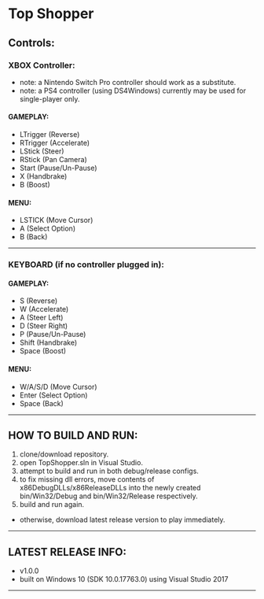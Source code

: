 # Top Shopper

## Controls:

### XBOX Controller:
- note: a Nintendo Switch Pro controller should work as a substitute.
- note: a PS4 controller (using DS4Windows) currently may be used for single-player only.

#### GAMEPLAY:
- LTrigger (Reverse)
- RTrigger (Accelerate)
- LStick (Steer)
- RStick (Pan Camera)
- Start (Pause/Un-Pause)
- X (Handbrake)
- B (Boost)

#### MENU:
- LSTICK (Move Cursor)
- A (Select Option)
- B (Back)

---

### KEYBOARD (if no controller plugged in):

#### GAMEPLAY:
- S (Reverse)
- W (Accelerate)
- A (Steer Left)
- D (Steer Right)
- P (Pause/Un-Pause)
- Shift (Handbrake)
- Space (Boost)

#### MENU:
- W/A/S/D (Move Cursor)
- Enter (Select Option)
- Space (Back)

---

## HOW TO BUILD AND RUN:

1. clone/download repository.
2. open TopShopper.sln in Visual Studio.
3. attempt to build and run in both debug/release configs.
4. to fix missing dll errors, move contents of x86DebugDLLs/x86ReleaseDLLs into the newly created bin/Win32/Debug and bin/Win32/Release respectively.
5. build and run again.

- otherwise, download latest release version to play immediately.

---

## LATEST RELEASE INFO:
- v1.0.0
- built on Windows 10 (SDK 10.0.17763.0) using Visual Studio 2017

---
